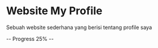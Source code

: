 # Website My Profile

Sebuah website sederhana yang berisi tentang profile saya

-- Progress 25% --
